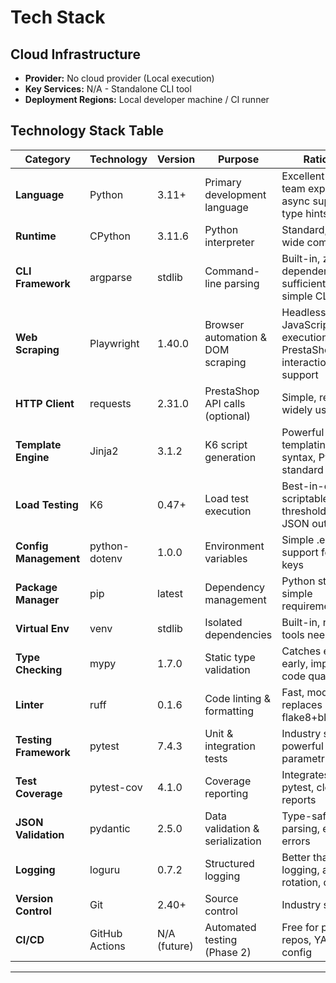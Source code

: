 # Tech Stack

## Cloud Infrastructure

- **Provider:** No cloud provider (Local execution)
- **Key Services:** N/A - Standalone CLI tool
- **Deployment Regions:** Local developer machine / CI runner

## Technology Stack Table

| Category | Technology | Version | Purpose | Rationale |
|----------|-----------|---------|---------|-----------|
| **Language** | Python | 3.11+ | Primary development language | Excellent libraries, team expertise, async support, type hints |
| **Runtime** | CPython | 3.11.6 | Python interpreter | Standard, stable, wide compatibility |
| **CLI Framework** | argparse | stdlib | Command-line parsing | Built-in, zero dependencies, sufficient for simple CLI |
| **Web Scraping** | Playwright | 1.40.0 | Browser automation & DOM scraping | Headless browser, JavaScript execution, PrestaShop interaction support |
| **HTTP Client** | requests | 2.31.0 | PrestaShop API calls (optional) | Simple, reliable, widely used |
| **Template Engine** | Jinja2 | 3.1.2 | K6 script generation | Powerful templating, clean syntax, Python standard |
| **Load Testing** | K6 | 0.47+ | Load test execution | Best-in-class, scriptable, threshold support, JSON output |
| **Config Management** | python-dotenv | 1.0.0 | Environment variables | Simple .env file support for API keys |
| **Package Manager** | pip | latest | Dependency management | Python standard, simple requirements.txt |
| **Virtual Env** | venv | stdlib | Isolated dependencies | Built-in, no extra tools needed |
| **Type Checking** | mypy | 1.7.0 | Static type validation | Catches errors early, improves code quality |
| **Linter** | ruff | 0.1.6 | Code linting & formatting | Fast, modern, replaces flake8+black+isort |
| **Testing Framework** | pytest | 7.4.3 | Unit & integration tests | Industry standard, powerful fixtures, parametrization |
| **Test Coverage** | pytest-cov | 4.1.0 | Coverage reporting | Integrates with pytest, clear reports |
| **JSON Validation** | pydantic | 2.5.0 | Data validation & serialization | Type-safe JSON parsing, excellent errors |
| **Logging** | loguru | 0.7.2 | Structured logging | Better than stdlib logging, automatic rotation, colorized |
| **Version Control** | Git | 2.40+ | Source control | Industry standard |
| **CI/CD** | GitHub Actions | N/A (future) | Automated testing (Phase 2) | Free for public repos, YAML config |

---
